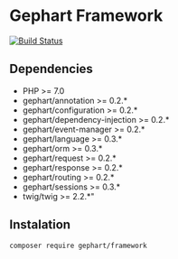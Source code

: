 Gephart Framework
===

[![Build Status](https://travis-ci.org/gephart/framework.svg?branch=master)](https://travis-ci.org/gephart/framework)

Dependencies
---
 - PHP >= 7.0
 - gephart/annotation >= 0.2.*
 - gephart/configuration >= 0.2.*
 - gephart/dependency-injection >= 0.2.*
 - gephart/event-manager >= 0.2.*
 - gephart/language >= 0.3.*
 - gephart/orm >= 0.3.*
 - gephart/request >= 0.2.*
 - gephart/response >= 0.2.*
 - gephart/routing >= 0.2.*
 - gephart/sessions >= 0.3.*
 - twig/twig >= 2.2.*"

Instalation
---

```bash
composer require gephart/framework
```